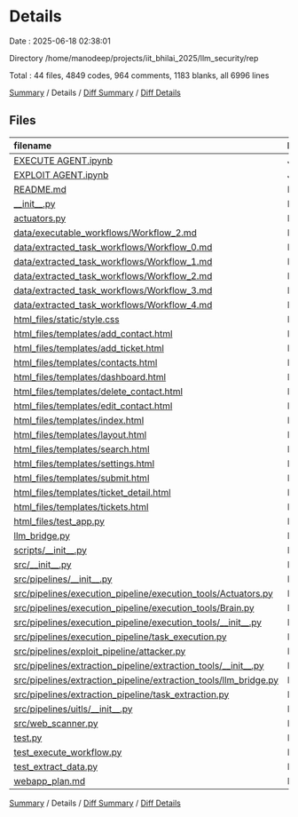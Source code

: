 # Details

Date : 2025-06-18 02:38:01

Directory /home/manodeep/projects/iit_bhilai_2025/llm_security/rep

Total : 44 files,  4849 codes, 964 comments, 1183 blanks, all 6996 lines

[Summary](results.md) / Details / [Diff Summary](diff.md) / [Diff Details](diff-details.md)

## Files
| filename | language | code | comment | blank | total |
| :--- | :--- | ---: | ---: | ---: | ---: |
| [EXECUTE AGENT.ipynb](/EXECUTE%20AGENT.ipynb) | JSON | 1,659 | 0 | 1 | 1,660 |
| [EXPLOIT AGENT.ipynb](/EXPLOIT%20AGENT.ipynb) | JSON | 1,457 | 0 | 1 | 1,458 |
| [README.md](/README.md) | Markdown | 0 | 0 | 1 | 1 |
| [\_\_init\_\_.py](/__init__.py) | Python | 0 | 0 | 1 | 1 |
| [actuators.py](/actuators.py) | Python | 0 | 1 | 4 | 5 |
| [data/executable\_workflows/Workflow\_2.md](/data/executable_workflows/Workflow_2.md) | Markdown | 21 | 0 | 0 | 21 |
| [data/extracted\_task\_workflows/Workflow\_0.md](/data/extracted_task_workflows/Workflow_0.md) | Markdown | 16 | 0 | 0 | 16 |
| [data/extracted\_task\_workflows/Workflow\_1.md](/data/extracted_task_workflows/Workflow_1.md) | Markdown | 8 | 0 | 0 | 8 |
| [data/extracted\_task\_workflows/Workflow\_2.md](/data/extracted_task_workflows/Workflow_2.md) | Markdown | 21 | 0 | 0 | 21 |
| [data/extracted\_task\_workflows/Workflow\_3.md](/data/extracted_task_workflows/Workflow_3.md) | Markdown | 17 | 0 | 0 | 17 |
| [data/extracted\_task\_workflows/Workflow\_4.md](/data/extracted_task_workflows/Workflow_4.md) | Markdown | 11 | 0 | 0 | 11 |
| [html\_files/static/style.css](/html_files/static/style.css) | PostCSS | 93 | 3 | 18 | 114 |
| [html\_files/templates/add\_contact.html](/html_files/templates/add_contact.html) | HTML | 14 | 0 | 7 | 21 |
| [html\_files/templates/add\_ticket.html](/html_files/templates/add_ticket.html) | HTML | 16 | 0 | 7 | 23 |
| [html\_files/templates/contacts.html](/html_files/templates/contacts.html) | HTML | 26 | 0 | 5 | 31 |
| [html\_files/templates/dashboard.html](/html_files/templates/dashboard.html) | HTML | 10 | 0 | 3 | 13 |
| [html\_files/templates/delete\_contact.html](/html_files/templates/delete_contact.html) | HTML | 10 | 0 | 4 | 14 |
| [html\_files/templates/edit\_contact.html](/html_files/templates/edit_contact.html) | HTML | 14 | 0 | 7 | 21 |
| [html\_files/templates/index.html](/html_files/templates/index.html) | HTML | 8 | 0 | 4 | 12 |
| [html\_files/templates/layout.html](/html_files/templates/layout.html) | HTML | 32 | 0 | 3 | 35 |
| [html\_files/templates/search.html](/html_files/templates/search.html) | HTML | 20 | 0 | 4 | 24 |
| [html\_files/templates/settings.html](/html_files/templates/settings.html) | HTML | 12 | 0 | 6 | 18 |
| [html\_files/templates/submit.html](/html_files/templates/submit.html) | HTML | 8 | 0 | 1 | 9 |
| [html\_files/templates/ticket\_detail.html](/html_files/templates/ticket_detail.html) | HTML | 9 | 0 | 4 | 13 |
| [html\_files/templates/tickets.html](/html_files/templates/tickets.html) | HTML | 19 | 0 | 4 | 23 |
| [html\_files/test\_app.py](/html_files/test_app.py) | Python | 92 | 7 | 25 | 124 |
| [llm\_bridge.py](/llm_bridge.py) | Python | 78 | 191 | 35 | 304 |
| [scripts/\_\_init\_\_.py](/scripts/__init__.py) | Python | 0 | 0 | 1 | 1 |
| [src/\_\_init\_\_.py](/src/__init__.py) | Python | 0 | 0 | 1 | 1 |
| [src/pipelines/\_\_init\_\_.py](/src/pipelines/__init__.py) | Python | 0 | 0 | 1 | 1 |
| [src/pipelines/execution\_pipeline/execution\_tools/Actuators.py](/src/pipelines/execution_pipeline/execution_tools/Actuators.py) | Python | 65 | 46 | 51 | 162 |
| [src/pipelines/execution\_pipeline/execution\_tools/Brain.py](/src/pipelines/execution_pipeline/execution_tools/Brain.py) | Python | 81 | 149 | 58 | 288 |
| [src/pipelines/execution\_pipeline/execution\_tools/\_\_init\_\_.py](/src/pipelines/execution_pipeline/execution_tools/__init__.py) | Python | 0 | 0 | 1 | 1 |
| [src/pipelines/execution\_pipeline/task\_execution.py](/src/pipelines/execution_pipeline/task_execution.py) | Python | 188 | 28 | 167 | 383 |
| [src/pipelines/exploit\_pipeline/attacker.py](/src/pipelines/exploit_pipeline/attacker.py) | Python | 0 | 0 | 1 | 1 |
| [src/pipelines/extraction\_pipeline/extraction\_tools/\_\_init\_\_.py](/src/pipelines/extraction_pipeline/extraction_tools/__init__.py) | Python | 0 | 0 | 1 | 1 |
| [src/pipelines/extraction\_pipeline/extraction\_tools/llm\_bridge.py](/src/pipelines/extraction_pipeline/extraction_tools/llm_bridge.py) | Python | 78 | 168 | 35 | 281 |
| [src/pipelines/extraction\_pipeline/task\_extraction.py](/src/pipelines/extraction_pipeline/task_extraction.py) | Python | 272 | 33 | 251 | 556 |
| [src/pipelines/uitls/\_\_init\_\_.py](/src/pipelines/uitls/__init__.py) | Python | 0 | 0 | 1 | 1 |
| [src/web\_scanner.py](/src/web_scanner.py) | Python | 30 | 3 | 25 | 58 |
| [test.py](/test.py) | Python | 28 | 2 | 10 | 40 |
| [test\_execute\_workflow.py](/test_execute_workflow.py) | Python | 150 | 310 | 121 | 581 |
| [test\_extract\_data.py](/test_extract_data.py) | Python | 235 | 23 | 297 | 555 |
| [webapp\_plan.md](/webapp_plan.md) | Markdown | 51 | 0 | 16 | 67 |

[Summary](results.md) / Details / [Diff Summary](diff.md) / [Diff Details](diff-details.md)